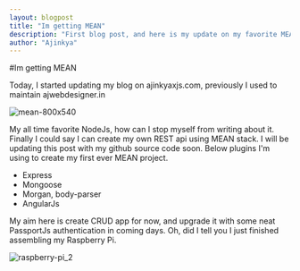 ```yaml
---
layout: blogpost
title: "Im getting MEAN"
description: "First blog post, and here is my update on my favorite MEANstack"
author: "Ajinkya"
---
```


#Im getting MEAN

Today, I started updating my blog on ajinkyaxjs.com, previously I used to maintain ajwebdesigner.in

![mean-800x540](https://cloud.githubusercontent.com/assets/3184210/7199959/3adf104e-e516-11e4-99de-163c44ca04bf.png)

My all time favorite NodeJs, how can I stop myself from writing about it. Finally I could say I can create my own REST api using MEAN stack. I will be updating this post with my github source code soon.
Below plugins I'm using to create my first ever MEAN project.

  - Express
  - Mongoose
  - Morgan, body-parser
  - AngularJs

My aim here is create CRUD app for now, and upgrade it with some neat PassportJs authentication in coming days. Oh, did I tell you I just finished assembling my Raspberry Pi.

![raspberry-pi_2](https://cloud.githubusercontent.com/assets/3184210/7199958/3a601be0-e516-11e4-8113-799b8c4bae3d.jpg)

